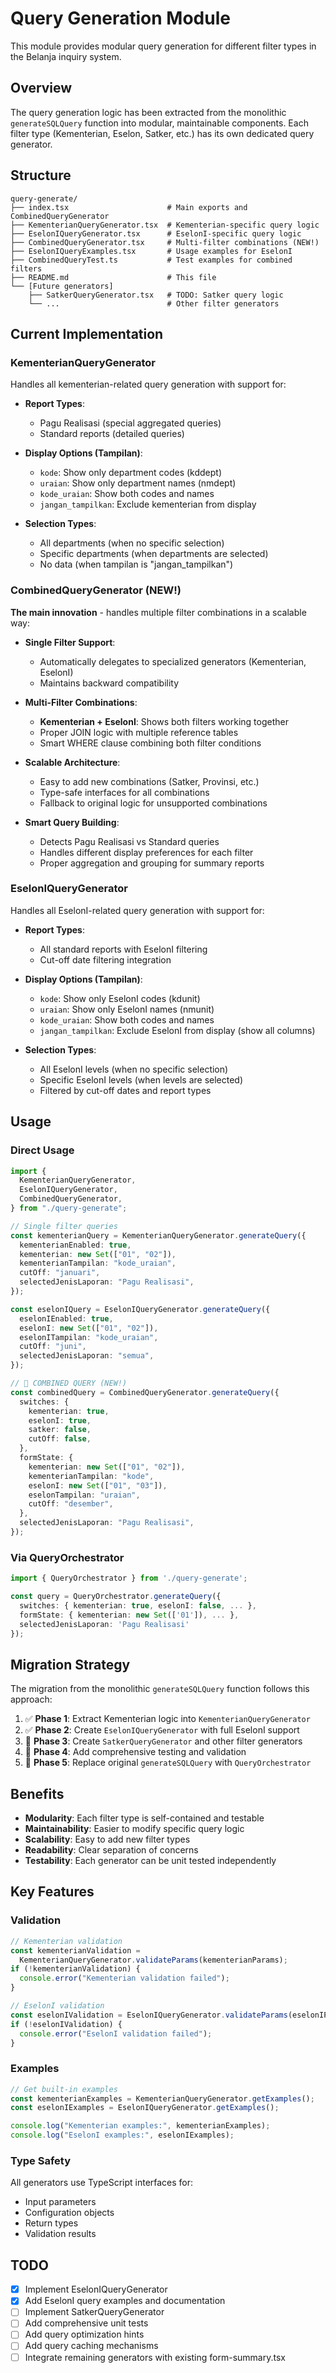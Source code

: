 # Query Generation Module

This module provides modular query generation for different filter types in the Belanja inquiry system.

## Overview

The query generation logic has been extracted from the monolithic `generateSQLQuery` function into modular, maintainable components. Each filter type (Kementerian, Eselon, Satker, etc.) has its own dedicated query generator.

## Structure

```
query-generate/
├── index.tsx                      # Main exports and CombinedQueryGenerator
├── KementerianQueryGenerator.tsx  # Kementerian-specific query logic
├── EselonIQueryGenerator.tsx      # EselonI-specific query logic
├── CombinedQueryGenerator.tsx     # Multi-filter combinations (NEW!)
├── EselonIQueryExamples.tsx       # Usage examples for EselonI
├── CombinedQueryTest.ts           # Test examples for combined filters
├── README.md                      # This file
└── [Future generators]
    ├── SatkerQueryGenerator.tsx   # TODO: Satker query logic
    └── ...                        # Other filter generators
```

## Current Implementation

### KementerianQueryGenerator

Handles all kementerian-related query generation with support for:

- **Report Types**:

  - Pagu Realisasi (special aggregated queries)
  - Standard reports (detailed queries)

- **Display Options (Tampilan)**:

  - `kode`: Show only department codes (kddept)
  - `uraian`: Show only department names (nmdept)
  - `kode_uraian`: Show both codes and names
  - `jangan_tampilkan`: Exclude kementerian from display

- **Selection Types**:
  - All departments (when no specific selection)
  - Specific departments (when departments are selected)
  - No data (when tampilan is "jangan_tampilkan")

### CombinedQueryGenerator (NEW!)

**The main innovation** - handles multiple filter combinations in a scalable way:

- **Single Filter Support**:

  - Automatically delegates to specialized generators (Kementerian, EselonI)
  - Maintains backward compatibility

- **Multi-Filter Combinations**:

  - **Kementerian + EselonI**: Shows both filters working together
  - Proper JOIN logic with multiple reference tables
  - Smart WHERE clause combining both filter conditions

- **Scalable Architecture**:

  - Easy to add new combinations (Satker, Provinsi, etc.)
  - Type-safe interfaces for all combinations
  - Fallback to original logic for unsupported combinations

- **Smart Query Building**:
  - Detects Pagu Realisasi vs Standard queries
  - Handles different display preferences for each filter
  - Proper aggregation and grouping for summary reports

### EselonIQueryGenerator

Handles all EselonI-related query generation with support for:

- **Report Types**:

  - All standard reports with EselonI filtering
  - Cut-off date filtering integration

- **Display Options (Tampilan)**:

  - `kode`: Show only EselonI codes (kdunit)
  - `uraian`: Show only EselonI names (nmunit)
  - `kode_uraian`: Show both codes and names
  - `jangan_tampilkan`: Exclude EselonI from display (show all columns)

- **Selection Types**:
  - All EselonI levels (when no specific selection)
  - Specific EselonI levels (when levels are selected)
  - Filtered by cut-off dates and report types

## Usage

### Direct Usage

```typescript
import {
  KementerianQueryGenerator,
  EselonIQueryGenerator,
  CombinedQueryGenerator,
} from "./query-generate";

// Single filter queries
const kementerianQuery = KementerianQueryGenerator.generateQuery({
  kementerianEnabled: true,
  kementerian: new Set(["01", "02"]),
  kementerianTampilan: "kode_uraian",
  cutOff: "januari",
  selectedJenisLaporan: "Pagu Realisasi",
});

const eselonIQuery = EselonIQueryGenerator.generateQuery({
  eselonIEnabled: true,
  eselonI: new Set(["01", "02"]),
  eselonITampilan: "kode_uraian",
  cutOff: "juni",
  selectedJenisLaporan: "semua",
});

// 🎯 COMBINED QUERY (NEW!)
const combinedQuery = CombinedQueryGenerator.generateQuery({
  switches: {
    kementerian: true,
    eselonI: true,
    satker: false,
    cutOff: false,
  },
  formState: {
    kementerian: new Set(["01", "02"]),
    kementerianTampilan: "kode",
    eselonI: new Set(["01", "03"]),
    eselonTampilan: "uraian",
    cutOff: "desember",
  },
  selectedJenisLaporan: "Pagu Realisasi",
});
```

### Via QueryOrchestrator

```typescript
import { QueryOrchestrator } from './query-generate';

const query = QueryOrchestrator.generateQuery({
  switches: { kementerian: true, eselonI: false, ... },
  formState: { kementerian: new Set(['01']), ... },
  selectedJenisLaporan: 'Pagu Realisasi'
});
```

## Migration Strategy

The migration from the monolithic `generateSQLQuery` function follows this approach:

1. ✅ **Phase 1**: Extract Kementerian logic into `KementerianQueryGenerator`
2. ✅ **Phase 2**: Create `EselonIQueryGenerator` with full EselonI support
3. 🔄 **Phase 3**: Create `SatkerQueryGenerator` and other filter generators
4. 🔄 **Phase 4**: Add comprehensive testing and validation
5. 🔄 **Phase 5**: Replace original `generateSQLQuery` with `QueryOrchestrator`

## Benefits

- **Modularity**: Each filter type is self-contained and testable
- **Maintainability**: Easier to modify specific query logic
- **Scalability**: Easy to add new filter types
- **Readability**: Clear separation of concerns
- **Testability**: Each generator can be unit tested independently

## Key Features

### Validation

```typescript
// Kementerian validation
const kementerianValidation =
  KementerianQueryGenerator.validateParams(kementerianParams);
if (!kementerianValidation) {
  console.error("Kementerian validation failed");
}

// EselonI validation
const eselonIValidation = EselonIQueryGenerator.validateParams(eselonIParams);
if (!eselonIValidation) {
  console.error("EselonI validation failed");
}
```

### Examples

```typescript
// Get built-in examples
const kementerianExamples = KementerianQueryGenerator.getExamples();
const eselonIExamples = EselonIQueryGenerator.getExamples();

console.log("Kementerian examples:", kementerianExamples);
console.log("EselonI examples:", eselonIExamples);
```

### Type Safety

All generators use TypeScript interfaces for:

- Input parameters
- Configuration objects
- Return types
- Validation results

## TODO

- [x] Implement EselonIQueryGenerator
- [x] Add EselonI query examples and documentation
- [ ] Implement SatkerQueryGenerator
- [ ] Add comprehensive unit tests
- [ ] Add query optimization hints
- [ ] Add query caching mechanisms
- [ ] Integrate remaining generators with existing form-summary.tsx

